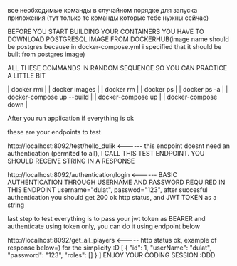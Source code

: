 все необходимые команды в случайном порядке для запуска приложения (тут только те команды которые тебе нужны сейчас)

BEFORE YOU START BUILDING YOUR CONTAINERS YOU HAVE TO DOWNLOAD POSTGRESQL IMAGE FROM DOCKERHUB(image name should be postgres because in docker-compose.yml i specified that it should be built from postgres image)

ALL THESE COMMANDS IN RANDOM SEQUENCE SO YOU CAN PRACTICE A LITTLE BIT

| docker rmi <id> |
| docker images |
| docker rm <id> |
| docker ps |
| docker ps -a |
| docker-compose up --build |
| docker-compose up |
| docker-compose down |

After you run application if everything is ok 

these are your endpoints to test

http://localhost:8092/test/hello_dulik   <------ this endpoint doesnt need an authentication (permited to all), I CALL THIS TEST ENDPOINT. YOU SHOULD RECEIVE STRING IN A RESPONSE

http://localhost:8092/authentication/login <------ BASIC AUTHENTICATION THROUGH USERNAME AND PASSWORD REQUIRED IN THIS ENDPOINT username="dulat", passwod="123", after succesful authentication you should get 200 ok http status, and JWT TOKEN as a string

last step to test everything is to pass your jwt token as BEARER and authenticate using token only, you can do it using endpoint below

http://localhost:8092/get_all_players <----- http status ok, example of response below=) for the simplicity :D
[
	{
		"id": 1,
		"userName": "dulat",
		"password": "123",
		"roles": []
	}
]
 ENJOY YOUR CODING SESSION :DDD
